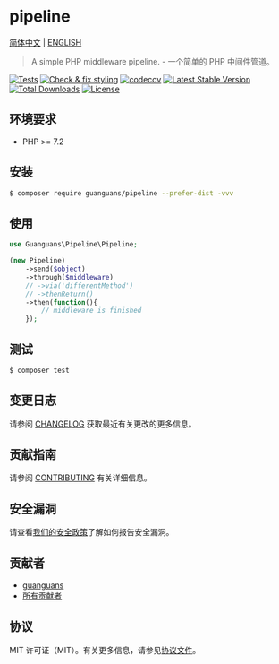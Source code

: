 # pipeline

[简体中文](README-CN.md) | [ENGLISH](README.md)

> A simple PHP middleware pipeline. - 一个简单的 PHP 中间件管道。

[![Tests](https://github.com/guanguans/pipeline/workflows/Tests/badge.svg)](https://github.com/guanguans/pipeline/actions)
[![Check & fix styling](https://github.com/guanguans/pipeline/workflows/Check%20&%20fix%20styling/badge.svg)](https://github.com/guanguans/pipeline/actions)
[![codecov](https://codecov.io/gh/guanguans/pipeline/branch/main/graph/badge.svg?token=URGFAWS6S4)](https://codecov.io/gh/guanguans/pipeline)
[![Latest Stable Version](https://poser.pugx.org/guanguans/pipeline/v)](//packagist.org/packages/guanguans/pipeline)
[![Total Downloads](https://poser.pugx.org/guanguans/pipeline/downloads)](//packagist.org/packages/guanguans/pipeline)
[![License](https://poser.pugx.org/guanguans/pipeline/license)](//packagist.org/packages/guanguans/pipeline)

## 环境要求

* PHP >= 7.2

## 安装

```bash
$ composer require guanguans/pipeline --prefer-dist -vvv
```

## 使用

```php
use Guanguans\Pipeline\Pipeline;

(new Pipeline)
	->send($object)
    ->through($middleware)
    // ->via('differentMethod')
    // ->thenReturn()
    ->then(function(){
    	// middleware is finished
    });
```

## 测试

```bash
$ composer test
```

## 变更日志

请参阅 [CHANGELOG](CHANGELOG.md) 获取最近有关更改的更多信息。

## 贡献指南

请参阅 [CONTRIBUTING](.github/CONTRIBUTING.md) 有关详细信息。

## 安全漏洞

请查看[我们的安全政策](../../security/policy)了解如何报告安全漏洞。

## 贡献者

* [guanguans](https://github.com/guanguans)
* [所有贡献者](../../contributors)

## 协议

MIT 许可证（MIT）。有关更多信息，请参见[协议文件](LICENSE)。

